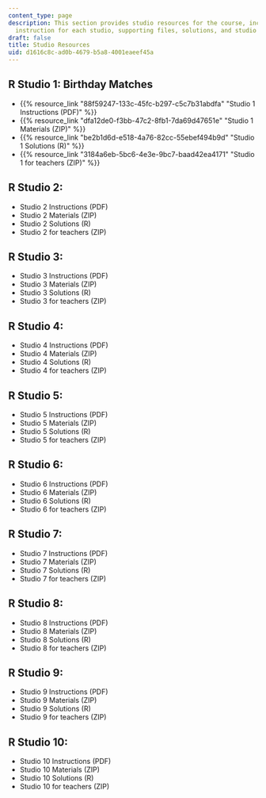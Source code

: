 ```yaml
---
content_type: page
description: This section provides studio resources for the course, including the
  instruction for each studio, supporting files, solutions, and studio for teachers.
draft: false
title: Studio Resources
uid: d1616c8c-ad0b-4679-b5a8-4001eaeef45a
---
```

## R Studio 1: Birthday Matches

- {{% resource_link "88f59247-133c-45fc-b297-c5c7b31abdfa" "Studio 1 Instructions (PDF)" %}}
- {{% resource_link "dfa12de0-f3bb-47c2-8fb1-7da69d47651e" "Studio 1 Materials (ZIP)" %}} 
- {{% resource_link "be2b1d6d-e518-4a76-82cc-55ebef494b9d" "Studio 1 Solutions (R)" %}}
- {{% resource_link "3184a6eb-5bc6-4e3e-9bc7-baad42ea4171" "Studio 1 for teachers (ZIP)" %}}

## R Studio 2:

- Studio 2 Instructions (PDF)
- Studio 2 Materials (ZIP) 
- Studio 2 Solutions (R)
- Studio 2 for teachers (ZIP)

## R Studio 3:

- Studio 3 Instructions (PDF)
- Studio 3 Materials (ZIP) 
- Studio 3 Solutions (R)
- Studio 3 for teachers (ZIP)

## R Studio 4:

- Studio 4 Instructions (PDF)
- Studio 4 Materials (ZIP) 
- Studio 4 Solutions (R)
- Studio 4 for teachers (ZIP)

## R Studio 5:

- Studio 5 Instructions (PDF)
- Studio 5 Materials (ZIP) 
- Studio 5 Solutions (R)
- Studio 5 for teachers (ZIP)

## R Studio 6:

- Studio 6 Instructions (PDF)
- Studio 6 Materials (ZIP) 
- Studio 6 Solutions (R)
- Studio 6 for teachers (ZIP)

## R Studio 7:

- Studio 7 Instructions (PDF)
- Studio 7 Materials (ZIP) 
- Studio 7 Solutions (R)
- Studio 7 for teachers (ZIP)

## R Studio 8:

- Studio 8 Instructions (PDF)
- Studio 8 Materials (ZIP) 
- Studio 8 Solutions (R)
- Studio 8 for teachers (ZIP)

## R Studio 9:

- Studio 9 Instructions (PDF)
- Studio 9 Materials (ZIP) 
- Studio 9 Solutions (R)
- Studio 9 for teachers (ZIP)

## R Studio 10:

- Studio 10 Instructions (PDF)
- Studio 10 Materials (ZIP) 
- Studio 10 Solutions (R)
- Studio 10 for teachers (ZIP)